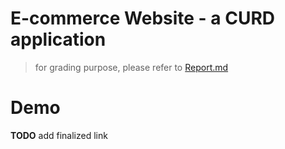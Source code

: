 # E-commerce Website - a CURD application
 
> for grading purpose, please refer to [Report.md](./Report.md)

# Demo

**TODO** add finalized link